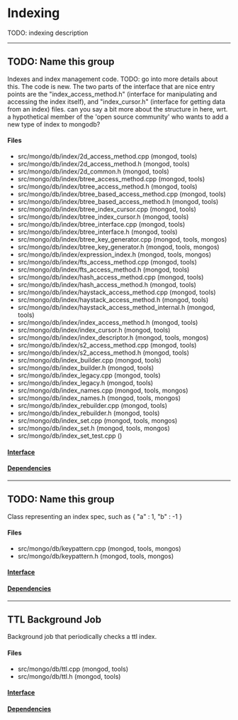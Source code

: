 # Indexing
TODO: indexing description


-------------

## TODO: Name this group
Indexes and index management code. TODO: go into more details about this. The code is new.  The two parts of the interface that are nice entry points are the "index\_access\_method.h"  (interface for manipulating and accessing the index itself), and "index\_cursor.h" (interface for  getting data from an index) files.   can you say a bit more about the structure in here, wrt. a hypothetical   member of the 'open source community' who wants to add a new type of   index to mongodb?

#### Files
- src/mongo/db/index/2d\_access\_method.cpp   (mongod, tools)
- src/mongo/db/index/2d\_access\_method.h   (mongod, tools)
- src/mongo/db/index/2d\_common.h   (mongod, tools)
- src/mongo/db/index/btree\_access\_method.cpp   (mongod, tools)
- src/mongo/db/index/btree\_access\_method.h   (mongod, tools)
- src/mongo/db/index/btree\_based\_access\_method.cpp   (mongod, tools)
- src/mongo/db/index/btree\_based\_access\_method.h   (mongod, tools)
- src/mongo/db/index/btree\_index\_cursor.cpp   (mongod, tools)
- src/mongo/db/index/btree\_index\_cursor.h   (mongod, tools)
- src/mongo/db/index/btree\_interface.cpp   (mongod, tools)
- src/mongo/db/index/btree\_interface.h   (mongod, tools)
- src/mongo/db/index/btree\_key\_generator.cpp   (mongod, tools, mongos)
- src/mongo/db/index/btree\_key\_generator.h   (mongod, tools, mongos)
- src/mongo/db/index/expression\_index.h   (mongod, tools, mongos)
- src/mongo/db/index/fts\_access\_method.cpp   (mongod, tools)
- src/mongo/db/index/fts\_access\_method.h   (mongod, tools)
- src/mongo/db/index/hash\_access\_method.cpp   (mongod, tools)
- src/mongo/db/index/hash\_access\_method.h   (mongod, tools)
- src/mongo/db/index/haystack\_access\_method.cpp   (mongod, tools)
- src/mongo/db/index/haystack\_access\_method.h   (mongod, tools)
- src/mongo/db/index/haystack\_access\_method\_internal.h   (mongod, tools)
- src/mongo/db/index/index\_access\_method.h   (mongod, tools)
- src/mongo/db/index/index\_cursor.h   (mongod, tools)
- src/mongo/db/index/index\_descriptor.h   (mongod, tools, mongos)
- src/mongo/db/index/s2\_access\_method.cpp   (mongod, tools)
- src/mongo/db/index/s2\_access\_method.h   (mongod, tools)
- src/mongo/db/index\_builder.cpp   (mongod, tools)
- src/mongo/db/index\_builder.h   (mongod, tools)
- src/mongo/db/index\_legacy.cpp   (mongod, tools)
- src/mongo/db/index\_legacy.h   (mongod, tools)
- src/mongo/db/index\_names.cpp   (mongod, tools, mongos)
- src/mongo/db/index\_names.h   (mongod, tools, mongos)
- src/mongo/db/index\_rebuilder.cpp   (mongod, tools)
- src/mongo/db/index\_rebuilder.h   (mongod, tools)
- src/mongo/db/index\_set.cpp   (mongod, tools, mongos)
- src/mongo/db/index\_set.h   (mongod, tools, mongos)
- src/mongo/db/index\_set\_test.cpp   ()

#### [Interface](interface/0)

#### [Dependencies](dependencies/0)

-------------

## TODO: Name this group
Class representing an index spec, such as { "a" : 1, "b" : -1 }

#### Files
- src/mongo/db/keypattern.cpp   (mongod, tools, mongos)
- src/mongo/db/keypattern.h   (mongod, tools, mongos)

#### [Interface](interface/1)

#### [Dependencies](dependencies/1)

-------------

## TTL Background Job
Background job that periodically checks a ttl index.

#### Files
- src/mongo/db/ttl.cpp   (mongod, tools)
- src/mongo/db/ttl.h   (mongod, tools)

#### [Interface](interface/2)

#### [Dependencies](dependencies/2)
